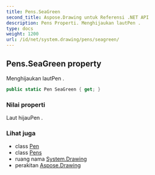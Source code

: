 ```yaml
---
title: Pens.SeaGreen
second_title: Aspose.Drawing untuk Referensi .NET API
description: Pens Properti. Menghijaukan lautPen .
type: docs
weight: 1200
url: /id/net/system.drawing/pens/seagreen/
---
```

## Pens.SeaGreen property

Menghijaukan lautPen .

```csharp
public static Pen SeaGreen { get; }
```

### Nilai properti

Laut hijauPen .

### Lihat juga

* class [Pen](../../pen/)
* class [Pens](../)
* ruang nama [System.Drawing](../../pens/)
* perakitan [Aspose.Drawing](../../../)


